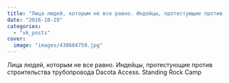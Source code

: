 ```yaml
---
title: "Лица людей, которым не все равно. Индейцы, протестующие против строительства трубопровода Dacota Acc..."
date: "2016-10-29"
categories: 
  - "vk_posts"
cover:
  image: "images/438604759.jpg"
---
```


Лица людей, которым не все равно. Индейцы, протестующие против строительства трубопровода Dacota Access. Standing Rock Camp
